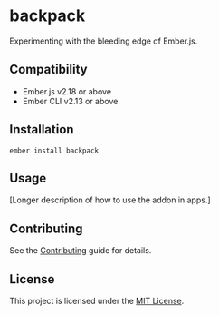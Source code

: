 backpack
==============================================================================

Experimenting with the bleeding edge of Ember.js.


Compatibility
------------------------------------------------------------------------------

* Ember.js v2.18 or above
* Ember CLI v2.13 or above


Installation
------------------------------------------------------------------------------

```
ember install backpack
```


Usage
------------------------------------------------------------------------------

[Longer description of how to use the addon in apps.]


Contributing
------------------------------------------------------------------------------

See the [Contributing](CONTRIBUTING.md) guide for details.


License
------------------------------------------------------------------------------

This project is licensed under the [MIT License](LICENSE.md).
